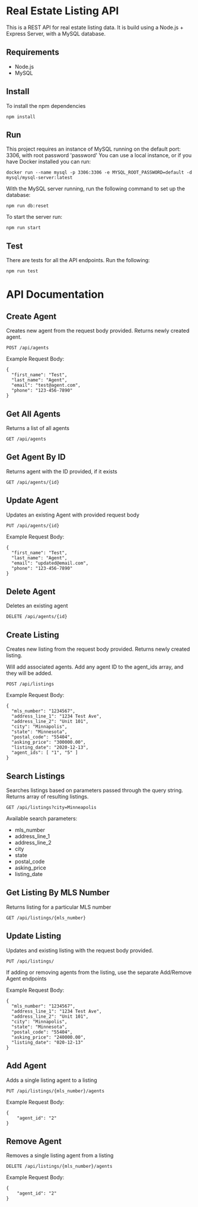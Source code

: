 # Real Estate Listing API

This is a REST API for real estate listing data. It is build using a Node.js + Express Server, with a MySQL database.

## Requirements

- Node.js
- MySQL

## Install

To install the npm dependencies

    npm install

## Run

This project requires an instance of MySQL running on the default port: 3306, with root password 'password'
You can use a local instance, or if you have Docker installed you can run:

    docker run --name mysql -p 3306:3306 -e MYSQL_ROOT_PASSWORD=default -d mysql/mysql-server:latest

With the MySQL server running, run the following command to set up the database:

    npm run db:reset

To start the server run:

    npm run start

## Test

There are tests for all the API endpoints. Run the following:

    npm run test

# API Documentation

## Create Agent

Creates new agent from the request body provided. Returns newly created agent.

    POST /api/agents

Example Request Body:

```
{
  "first_name": "Test",
  "last_name": "Agent",
  "email": "test@agent.com",
  "phone": "123-456-7890"
}
```

## Get All Agents

Returns a list of all agents

    GET /api/agents

## Get Agent By ID

Returns agent with the ID provided, if it exists

    GET /api/agents/{id}

## Update Agent

Updates an existing Agent with provided request body

    PUT /api/agents/{id}

Example Request Body:

```
{
  "first_name": "Test",
  "last_name": "Agent",
  "email": "updated@email.com",
  "phone": "123-456-7890"
}
```

## Delete Agent

Deletes an existing agent

    DELETE /api/agents/{id}

## Create Listing

Creates new listing from the request body provided. Returns newly created listing.

Will add associated agents. Add any agent ID to the agent_ids array, and they will be added.

    POST /api/listings

Example Request Body:

```
{
  "mls_number": "1234567",
  "address_line_1": "1234 Test Ave",
  "address_line_2": "Unit 101",
  "city": "Minnapolis",
  "state": "Minnesota",
  "postal_code": "55404",
  "asking_price": "300000.00",
  "listing_date": "2020-12-13",
  "agent_ids": [ "1", "5" ]
}
```

## Search Listings

Searches listings based on parameters passed through the query string. Returns array of resulting listings.

    GET /api/listings?city=Minneapolis

Available search parameters:

- mls_number
- address_line_1
- address_line_2
- city
- state
- postal_code
- asking_price
- listing_date

## Get Listing By MLS Number

Returns listing for a particular MLS number

    GET /api/listings/{mls_number}

## Update Listing

Updates and existing listing with the request body provided.

    PUT /api/listings/

If adding or removing agents from the listing, use the separate Add/Remove Agent endpoints

Example Request Body:

```
{
  "mls_number": "1234567",
  "address_line_1": "1234 Test Ave",
  "address_line_2": "Unit 101",
  "city": "Minnapolis",
  "state": "Minnesota",
  "postal_code": "55404",
  "asking_price": "240000.00",
  "listing_date": "020-12-13"
}
```

## Add Agent

Adds a single listing agent to a listing

    PUT /api/listings/{mls_number}/agents

Example Request Body:

```
{
    "agent_id": "2"
}
```

## Remove Agent

Removes a single listing agent from a listing

    DELETE /api/listings/{mls_number}/agents

Example Request Body:

```
{
    "agent_id": "2"
}
```
